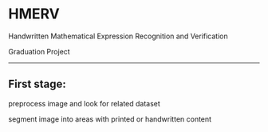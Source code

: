 HMERV
===============

Handwritten Mathematical Expression Recognition and Verification

Graduation Project

---------------

First stage:
---------------
preprocess image and look for related dataset

segment image into areas with printed or handwritten content 
